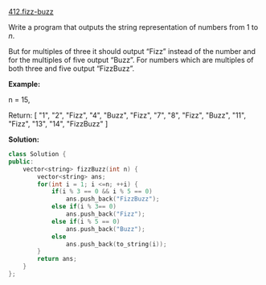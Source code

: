 [412.fizz-buzz](https://leetcode.com/problems/fizz-buzz/)  

Write a program that outputs the string representation of numbers from 1 to _n_.

But for multiples of three it should output “Fizz” instead of the number and for the multiples of five output “Buzz”. For numbers which are multiples of both three and five output “FizzBuzz”.

**Example:**

n = 15,

Return:
\[
    "1",
    "2",
    "Fizz",
    "4",
    "Buzz",
    "Fizz",
    "7",
    "8",
    "Fizz",
    "Buzz",
    "11",
    "Fizz",
    "13",
    "14",
    "FizzBuzz"
\]  



**Solution:**  

```cpp
class Solution {
public:
    vector<string> fizzBuzz(int n) {
        vector<string> ans;
        for(int i = 1; i <=n; ++i) {
            if(i % 3 == 0 && i % 5 == 0)
                ans.push_back("FizzBuzz");
            else if(i % 3== 0)
                ans.push_back("Fizz");
            else if(i % 5 == 0)
                ans.push_back("Buzz");
            else
                ans.push_back(to_string(i));
        }
        return ans;
    }
};
```
      